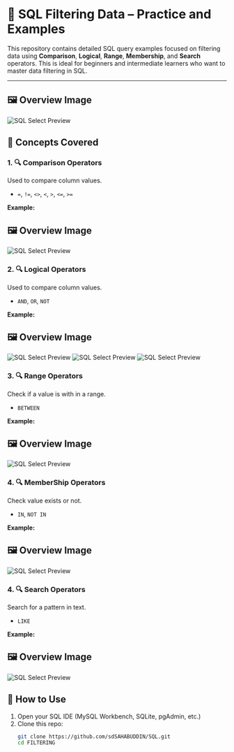 # 🧪 SQL Filtering Data – Practice and Examples

This repository contains detailed SQL query examples focused on filtering data using **Comparison**, **Logical**, **Range**, **Membership**, and **Search** operators. This is ideal for beginners and intermediate learners who want to master data filtering in SQL.

---
## 🖼️ Overview Image

![SQL Select Preview](./assets/introduction.png)

## 📘 Concepts Covered

### 1. 🔍 Comparison Operators
Used to compare column values.
- `=`, `!=`, `<>`, `<`, `>`, `<=`, `>=`

**Example:**
## 🖼️ Overview Image

![SQL Select Preview](./assets/comparison.png)


### 2. 🔍 Logical Operators
Used to compare column values.
- `AND`, `OR`, `NOT`

**Example:**
## 🖼️ Overview Image

![SQL Select Preview](./assets/and.png)
![SQL Select Preview](./assets/or.png)
![SQL Select Preview](./assets/not.png)

### 3. 🔍 Range Operators
Check if a value is with in a range.
- `BETWEEN`

**Example:**
## 🖼️ Overview Image

![SQL Select Preview](./assets/between.png)

### 4. 🔍 MemberShip Operators
Check value exists or not.
- `IN`, `NOT IN`

**Example:**
## 🖼️ Overview Image

![SQL Select Preview](./assets/membership.png)

### 4. 🔍 Search Operators
Search for a pattern in text.
- `LIKE`

**Example:**
## 🖼️ Overview Image

![SQL Select Preview](./assets/like.png)

## 🚀 How to Use

1. Open your SQL IDE (MySQL Workbench, SQLite, pgAdmin, etc.)
2. Clone this repo:
   ```bash
   git clone https://github.com/sdSAHABUDDIN/SQL.git
   cd FILTERING